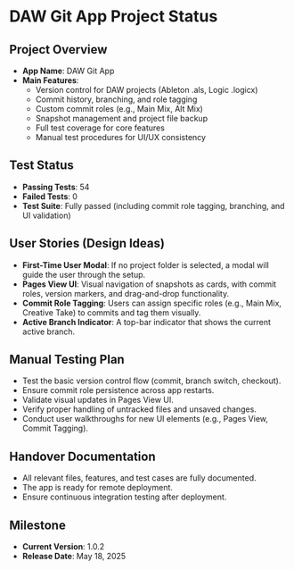 
# DAW Git App Project Status

## Project Overview
- **App Name**: DAW Git App
- **Main Features**:
  - Version control for DAW projects (Ableton .als, Logic .logicx)
  - Commit history, branching, and role tagging
  - Custom commit roles (e.g., Main Mix, Alt Mix)
  - Snapshot management and project file backup
  - Full test coverage for core features
  - Manual test procedures for UI/UX consistency

## Test Status
- **Passing Tests**: 54
- **Failed Tests**: 0
- **Test Suite**: Fully passed (including commit role tagging, branching, and UI validation)

## User Stories (Design Ideas)
- **First-Time User Modal**: If no project folder is selected, a modal will guide the user through the setup.
- **Pages View UI**: Visual navigation of snapshots as cards, with commit roles, version markers, and drag-and-drop functionality.
- **Commit Role Tagging**: Users can assign specific roles (e.g., Main Mix, Creative Take) to commits and tag them visually.
- **Active Branch Indicator**: A top-bar indicator that shows the current active branch.

## Manual Testing Plan
- Test the basic version control flow (commit, branch switch, checkout).
- Ensure commit role persistence across app restarts.
- Validate visual updates in Pages View UI.
- Verify proper handling of untracked files and unsaved changes.
- Conduct user walkthroughs for new UI elements (e.g., Pages View, Commit Tagging).

## Handover Documentation
- All relevant files, features, and test cases are fully documented.
- The app is ready for remote deployment.
- Ensure continuous integration testing after deployment.

## Milestone
- **Current Version**: 1.0.2
- **Release Date**: May 18, 2025

